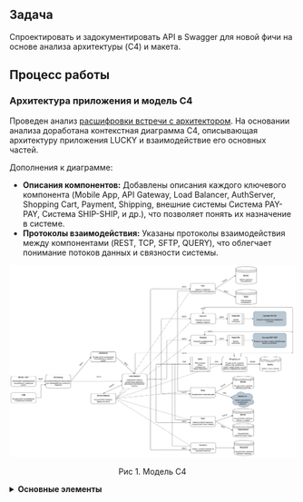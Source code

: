 ## Задача

Спроектировать и задокументировать API в Swagger для новой фичи на основе анализа архитектуры (C4) и макета.

## Процесс работы

### Архитектура приложения и модель С4

Проведен анализ [расшифровки встречи с архитектором](https://docs.google.com/document/d/1E1FYjQ4kXn_VuqZVjIv0X3Ml3IWQyWHXB57RJsv5UsM/edit?usp=sharing). На основании анализа доработана контекстная диаграмма C4, описывающая архитектуру приложения LUCKY и взаимодействие его основных частей.

Дополнения к диаграмме:

*   **Описания компонентов:** Добавлены описания каждого ключевого компонента (Mobile App, API Gateway, Load Balancer, AuthServer, Shopping Cart, Payment, Shipping, внешние системы Система PAY-PAY, Система SHIP-SHIP, и др.), что позволяет понять их назначение в системе.
*   **Протоколы взаимодействия:** Указаны протоколы взаимодействия между компонентами (REST, TCP, SFTP, QUERY), что облегчает понимание потоков данных и связности системы.


![Обновленная диаграмма UML](https://github.com/EVTrukhina/practicum_Y/blob/main/Модель%20С4%20диаграмма%20для%20LUCKY.png)
<p align="center">Рис 1. Модель С4 </p>

<details>
  <summary><b>Основные элементы </b></summary>

  **Mobile App:**
  *   Назначение: Обеспечивает взаимодействие пользователя с сервисом LUCKY.
  *   Связи: REST с API Gateway.

  **API Gateway:**
  *   Назначение: Централизованная точка входа для взаимодействия клиента и сервисов.
  *   Связи: REST с Mobile App, REST с Load Balancer, QUERY с Service Registry.

  **Load Balancer:**
  *   Назначение: Определяет нагрузку экземпляров сервисов и равномерно распределяет запросы.
  *   Связи: REST с API Gateway, QUERY с Service Registry, TCP с Kafka, REST с User, REST с Films, REST с Store, REST с Shopping cart, REST с Payment, REST с Shipping, REST с Insurance.

  **AuthServer:**
  *   Назначение: Осуществляет авторизацию пользователей в сервисе LUCKY.
  *   Связи: REST с Load Balancer.

  **Service Registry:**
  *   Назначение: Осуществляет проверку адреса инстанса.
  *   Связи: QUERY с Load Balancer (пунктирные линии).

  **User:**
  *   Назначение: Хранит и управляет информацией о пользователях.
  *   Технология: MySQL, Redis.
  *   Связи: REST с Load Balancer, TCP/IP c MySQL.

  **Films:**
  *   Назначение: Осуществляет показ фильмов.
  *   Связи: REST с Load Balancer, TCP/IP с MySQL, SSH с Amazon S3.

  **Store:**
  *   Назначение: Сервис интернет-магазина, осуществляет показ товаров.
  *   Связи: REST с Load Balancer, TCP/IP с MySQL.

  **Insurance:**
  *   Назначение: Осуществляет страхование животных.
  *   Связи: REST с Load Balancer, к MongoDB.

  **Shopping cart:**
  *   Назначение: Осуществляет создание корзины при добавлении товара, корректировку состава корзины и оформление заказа.
  *   Связи: REST с Load Balancer, TCP/IP с MySQL, TCP c Kafka.

  **Payment:**
  *   Назначение: Отвечает за оплату товаров в корзине.
  *   Связи: REST с Load Balancer, SFTP с RabbitMQ.

  **Shipping:**
  *   Назначение: Отвечает за оформление доставки.
  *   Связи: REST с Load Balancer, SFTP с RabbitMQ.

  **Kafka:**
  *   Назначение: Обеспечивает обмен сообщениями между сервисами.
  *   Технология: Kafka.
  *   Связи: TCP с Load Balancer, TCP с Shopping Cart.

  **CRM:**
  *   Назначение: Осуществляет отслеживание и управление заказами.

 **Другие компоненты**
  * RabbitMQ:** Брокер сообщений

  * MySQL:** Хранит информацию о пользователях, описание контента, данные о товарах

  * Amazon S3:** хранит медиа-файлы

  * ElasticSearch:** осуществляет полнотекстовый поиск

  * MongoDB:** Хранит описание страховок

  * Система PAY-PAY:** Внешняя система для проведения платежей

  * Система SHIP-SHIP:** Внешняя система которая обрабатывает заказы на доставку

  **Внешние системы:**
  *   Система PAY-PAY: Внешняя система для проведения платежей. Связь SFTP через RabbitMQ с Payment.
  *   Система SHIP-SHIP: Внешняя система, которая обрабатывает заказы на доставку. Связь SFTP через RabbitMQ с Shipping.
  *   Amazon S3: Хранит медиа-файлы
  *   CRM: Осуществляет отслеживание и управление заказами.

  **Типы взаимодействий (протоколы):**
  *   REST: Для синхронного взаимодействия между компонентами (Mobile App, API Gateway, Load Balancer, микросервисы).
  *   TCP: Для взаимодействия с Kafka (асинхронный обмен сообщениями).
  *   SFTP: Для взаимодействия с внешними системами через RabbitMQ (вероятно, для передачи файлов).
  *   QUERY: Запрос в Service Registry
  *   SSH: с Amazon S3
  *   TCP/IP: к базам данных
</details>
